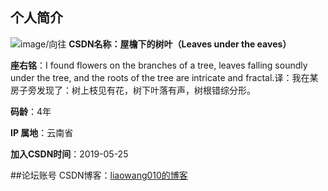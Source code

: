 ## 个人简介

![image/向往](向往.jpg)
**CSDN名称：屋檐下的树叶（Leaves under the eaves）**

**座右铭**：I found flowers on the branches of a tree, leaves falling soundly under the tree, and the roots of the tree are intricate and fractal.译：我在某房子旁发现了：树上枝见有花，树下叶落有声，树根错综分形。

**码龄**：4年

**IP 属地**：云南省

**加入CSDN时间**：2019-05-25

##论坛账号
CSDN博客：[liaowang010的博客](https://blog.csdn.net/liaowang010)

